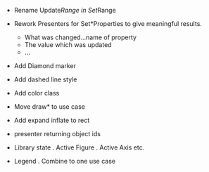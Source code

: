 - Rename Update*Range in Set*Range
- Rework Presenters for Set*Properties to give meaningful results.
    - What was changed...name of property
    - The value which was updated
    - ...
- Add Diamond marker
- Add dashed line style
- Add color class

- Move draw* to use case
- Add expand inflate to rect 
- presenter returning object ids
- Library state . Active Figure . Active Axis etc.

- Legend . Combine to one use case 
